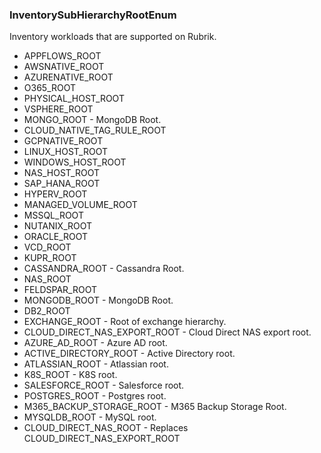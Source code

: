 ### InventorySubHierarchyRootEnum
Inventory workloads that are supported on Rubrik.

- APPFLOWS_ROOT
- AWSNATIVE_ROOT
- AZURENATIVE_ROOT
- O365_ROOT
- PHYSICAL_HOST_ROOT
- VSPHERE_ROOT
- MONGO_ROOT - MongoDB Root.
- CLOUD_NATIVE_TAG_RULE_ROOT
- GCPNATIVE_ROOT
- LINUX_HOST_ROOT
- WINDOWS_HOST_ROOT
- NAS_HOST_ROOT
- SAP_HANA_ROOT
- HYPERV_ROOT
- MANAGED_VOLUME_ROOT
- MSSQL_ROOT
- NUTANIX_ROOT
- ORACLE_ROOT
- VCD_ROOT
- KUPR_ROOT
- CASSANDRA_ROOT - Cassandra Root.
- NAS_ROOT
- FELDSPAR_ROOT
- MONGODB_ROOT - MongoDB Root.
- DB2_ROOT
- EXCHANGE_ROOT - Root of exchange hierarchy.
- CLOUD_DIRECT_NAS_EXPORT_ROOT - Cloud Direct NAS export root.
- AZURE_AD_ROOT - Azure AD root.
- ACTIVE_DIRECTORY_ROOT - Active Directory root.
- ATLASSIAN_ROOT - Atlassian root.
- K8S_ROOT - K8S root.
- SALESFORCE_ROOT - Salesforce root.
- POSTGRES_ROOT - Postgres root.
- M365_BACKUP_STORAGE_ROOT - M365 Backup Storage Root.
- MYSQLDB_ROOT - MySQL root.
- CLOUD_DIRECT_NAS_ROOT - Replaces CLOUD_DIRECT_NAS_EXPORT_ROOT
